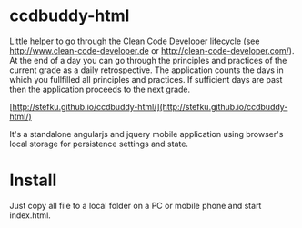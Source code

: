 ccdbuddy-html
=============

Little helper to go through the Clean Code Developer lifecycle (see http://www.clean-code-developer.de or http://clean-code-developer.com/).
At the end of a day you can go through the principles and practices of the current grade as a daily retrospective.
The application counts the days in which you fullfilled all principles and practices. If sufficient days are past then the 
application proceeds to the next grade.

[http://stefku.github.io/ccdbuddy-html/](http://stefku.github.io/ccdbuddy-html/)

It's a standalone angularjs and jquery mobile application using browser's local storage for persistence settings and state.

Install
=======
Just copy all file to a local folder on a PC or mobile phone and start index.html.
